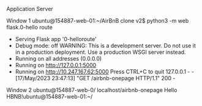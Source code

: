 Application Server


Window 1
ubuntu@154887-web-01:~/AirBnB clone v2$ python3 -m web flask.0-hello route
 * Serving Flask app '0-helloroute'
 * Debug mode: off
WARNING: This is a development server. Do not use it in a production deployment. Use a production WSGI server instead.
 * Running on all addresses (0.0.0.0)
 * Running on http://127.0.0.1:5000
 * Running on http://10.247.167.62:5000
Press CTRL+C to quit
127.0.0.1 - - [17/May/2023 23:47:13] "GET /airbnb-onepage HTTP/1.1" 200 -

Window 2
ubuntu@154887-web-0/ localhost/airbnb-onepage
Hello HBNB!ubuntu@154887-web-01:~/
